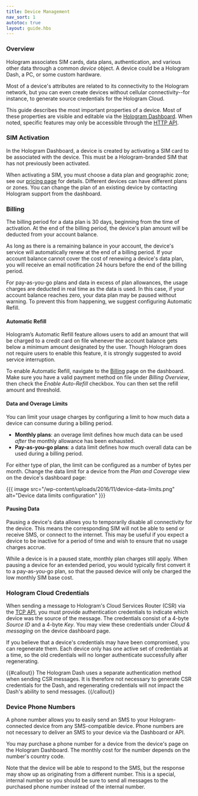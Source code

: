 ```yaml
---
title: Device Management
nav_sort: 1
autotoc: true
layout: guide.hbs
---
```


### Overview

Hologram associates SIM cards, data plans, authentication, and various other
data through a common *device* object. A device could be a Hologram Dash, a PC,
or some custom hardware. 

Most of a device's attributes are related to its connectivity to the Hologram
network, but you can even create devices without cellular connectivity--for
instance, to generate source credentials for the Hologram Cloud.

This guide describes the most important properties of a device. Most of these
properties are visible and editable via the [Hologram
Dashboard](https://dashboard.hologram.io/). When noted, specific features
may only be accessible through the [HTTP API](/docs/reference/cloud/http/).

### SIM Activation

In the Hologram Dashboard, a device is created by activating a SIM card to be
associated with the device. This must be a Hologram-branded SIM that has not
previously been activated.

When activating a SIM, you must choose a data plan and geographic zone; see our
[pricing page](https://hologram.io/pricing/) for details.
Different devices can have different plans or zones. You can change the plan
of an existing device by contacting Hologram support from the dashboard.

### Billing

The billing period for a data plan is 30 days, beginning from the time of
activation. At the end of the billing period, the device's plan amount will be 
deducted from your account balance. 

As long as there is a remaining balance in your account, the device's service
will automatically renew at the end of a billing period. If your account balance
cannot cover the cost of renewing a device's data plan, you will receive an
email notification 24 hours before the end of the billing period.

For pay-as-you-go plans and data in excess of plan allowances, the usage charges
are deducted in real time as the data is used. In this case, if your account
balance reaches zero, your data plan may be paused without warning. To prevent
this from happening, we suggest configuring Automatic Refill.

#### Automatic Refill

Hologram’s Automatic Refill feature allows users to add an amount that will be
charged to a credit card on file whenever the account balance gets
below a minimum amount designated by the user. Though Hologram does not
require users to enable this feature, it is strongly suggested to avoid service
interruption.

To enable Automatic Refill, navigate to the 
[Billing](https://dashboard.hologram.io/account/billing) page on the dashboard.
Make sure you have a valid payment method on file under *Billing Overview*,
then check the *Enable Auto-Refill* checkbox. You can then set the refill amount and
threshold.

#### Data and Overage Limits

You can limit your usage charges by configuring a limit to how much data a
device can consume during a billing period.

* **Monthly plans**: an overage limit defines how much data can be used *after*
  the monthly allowance has been exhausted.
* **Pay-as-you-go plans**: a data limit defines how much overall data can be
  used during a billing period.

For either type of plan, the limit can be configured as a number of bytes per
month. Change the data limit for a device from the *Plan and Coverage* view
on the device's dashboard page:

{{{ image src="/wp-content/uploads/2016/11/device-data-limits.png"
                   alt="Device data limits configuration" }}}

#### Pausing Data

Pausing a device's data allows you to temporarily disable all connectivity for
the device. This means the corresponding SIM will not be able to send or receive
SMS, or connect to the internet. This may be useful if you expect a device to be
inactive for a period of time and wish to ensure that no usage charges accrue.

While a device is in a paused state, monthly plan charges still apply. When
pausing a device for an extended period, you would typically first convert it to
a pay-as-you-go plan, so that the paused device will only be charged the low
monthly SIM base cost. 

### Hologram Cloud Credentials

When sending a message to Hologram's Cloud Services Router (CSR) via the [TCP
API](/docs/reference/cloud/embedded/), you must provide authentication
credentials to indicate which device was the source of the message. The
credentials consist of a 4-byte *Source ID* and a 4-byte *Key*. You may view
these credentials under *Cloud & messaging* on the device dashboard page. 

If you believe that a device's credentials may have been compromised, you can
regenerate them. Each device only has one active set of credentials at a time,
so the old credentials will no longer authenticate successfully after
regenerating.

{{#callout}}
The Hologram Dash uses a separate authentication method when sending CSR
messages. It is therefore not necessary to generate CSR credentials for the
Dash, and regenerating credentials will not impact the Dash's ability to send
messages.
{{/callout}}

### Device Phone Numbers

A phone number allows you to easily send an SMS to your Hologram-connected device 
from any SMS-compatible device. Phone numbers are not necessary to deliver an SMS to your
device via the Dashboard or API.

You may purchase a phone number for a device from the device's page on the
Hologram Dashboard. The monthly cost for the number depends on the number's
country code.

Note that the device will be able to respond to the SMS, but the response
may show up as originating from a different number. This is a special, internal number
so you should be sure to send all messages to the purchased phone number instead
of the internal number.


